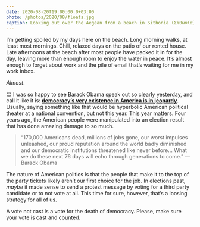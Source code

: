 ```yaml
---
date: 2020-08-20T19:00:00.0+03:00
photo: /photos/2020/08/floats.jpg
caption: Looking out over the Aegean from a beach in Sithonia (Σιθωνία) 
---
```


I’m getting spoiled by my days here on the beach. Long morning walks, at least most mornings. Chill, relaxed days on the patio of our rented house. Late afternoons at the beach after most people have packed it in for the day, leaving more than enough room to enjoy the water in peace.  It’s almost enough to forget about work and the pile of email that’s waiting for me in my work inbox. 

_Almost_.

😍 I was so happy to see Barack Obama speak out so clearly yesterday, and call it like it is: **[democracy’s very existence in America is in jeopardy][1]**. Usually, saying something like that would be hyperbolic American political theater at a national convention, but not this year. This year matters. Four years ago, the American people were manipulated into an election result that has done amazing damage to so much. 

> “170,000 Americans dead, millions of jobs gone, our worst impulses unleashed, our proud reputation around the world badly diminished and our democratic institutions threatened like never before… What we do these next 76 days will echo through generations to come.” —Barack Obama

The nature of American politics is that the people that make it to the top of the party tickets likely aren’t our first choice for the job. In elections past, _maybe_ it made sense to send a protest message by voting for a third party candidate or to not vote at all. This time for sure, however, that’s a loosing strategy for all of us. 

A vote not cast is a vote for the death of democracy. Please, make sure your vote is cast and counted.


[1]:	https://www.nytimes.com/2020/08/19/us/politics/obama-speech.html